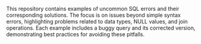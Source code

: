 This repository contains examples of uncommon SQL errors and their corresponding solutions.  The focus is on issues beyond simple syntax errors, highlighting problems related to data types, NULL values, and join operations. Each example includes a buggy query and its corrected version, demonstrating best practices for avoiding these pitfalls.